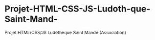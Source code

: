 # Projet-HTML-CSS-JS-Ludoth-que-Saint-Mand-
Projet HTML/CSS/JS Ludothèque Saint Mandé (Association)

